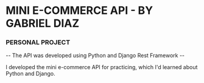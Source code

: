 # MINI E-COMMERCE API - BY GABRIEL DIAZ

### PERSONAL PROJECT

-- The API was developed using Python and Django Rest Framework --

I developed the mini e-commerce API for practicing, which I'd learned about Python and Django.
